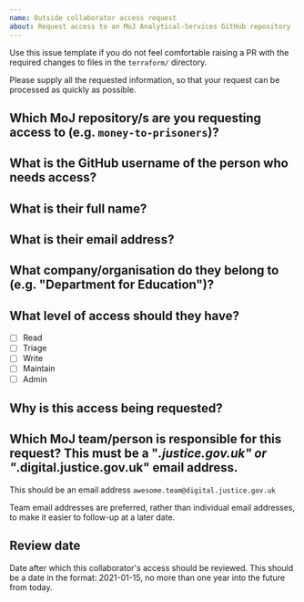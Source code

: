 ```yaml
---
name: Outside collaborator access request
about: Request access to an MoJ Analytical-Services GitHub repository
---
```


Use this issue template if you do not feel comfortable raising a PR with the required changes to files in the `terraform/` directory.

Please supply all the requested information, so that your request can be processed as quickly as possible.

## Which MoJ repository/s are you requesting access to (e.g. `money-to-prisoners`)?

<!-- MoJ repository name -->

## What is the GitHub username of the person who needs access?

<!-- Outside collaborator's GitHub username -->

## What is their full name?

<!-- Outside collaborator's full name -->

## What is their email address?

<!-- Outside collaborator's email address -->

## What company/organisation do they belong to (e.g. "Department for Education")?

<!-- Outside collaborator's organisation -->

## What level of access should they have?

- [ ] Read
- [ ] Triage
- [ ] Write
- [ ] Maintain
- [ ] Admin

## Why is this access being requested?

<!-- Reason why the outside collaborator needs access -->

## Which MoJ team/person is responsible for this request? This must be a "*.justice.gov.uk" or "*.digital.justice.gov.uk" email address.

This should be an email address `awesome.team@digital.justice.gov.uk`

Team email addresses are preferred, rather than individual email addresses, to make it easier to follow-up at a later date.

<!-- Email address of responsible MoJ team/person -->

## Review date

Date after which this collaborator's access should be reviewed. This should be a date in the format: 2021-01-15, no more than one year into the future from today.

<!-- Review date -->
